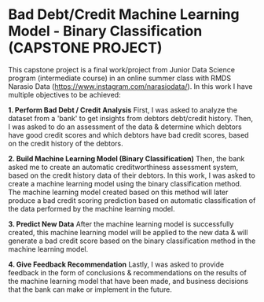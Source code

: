 # Bad Debt/Credit Machine Learning Model - Binary Classification (CAPSTONE PROJECT)
This capstone project is a final work/project from Junior Data Science program (intermediate course) in an online summer class with RMDS Narasio Data (https://www.instagram.com/narasiodata/). In this work I have multiple objectives to be achieved:

**1. Perform Bad Debt / Credit Analysis**
First, I was asked to analyze the dataset from a 'bank' to get insights from debtors debt/credit history. Then, I was asked to do an assessment of the data & determine which debtors have good credit scores and which debtors have bad credit scores, based on the credit history of the debtors.

**2. Build Machine Learning Model (Binary Classification)**
Then, the bank asked me to create an automatic creditworthiness assessment system, based on the credit history data of their debtors. In this work, I was asked to create a machine learning model using the binary classification method. The machine learning model created based on this method will later produce a bad credit scoring prediction based on automatic classification of the data performed by the machine learning model.

**3. Predict New Data**
After the machine learning model is successfully created, this machine learning model will be applied to the new data & will generate a bad credit score based on the binary classification method in the machine learning model.

**4. Give Feedback Recommendation**
Lastly, I was asked to provide feedback in the form of conclusions & recommendations on the results of the machine learning model that have been made, and business decisions that the bank can make or implement in the future.